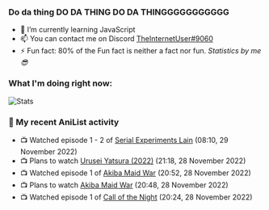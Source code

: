 ### Do da thing DO DA THING DO DA THINGGGGGGGGGGG

<!-- **TheInternetUser0/TheInternetUser0** is a ✨ _special_ ✨ repository because its `README.md` (this file) appears on your GitHub profile. -->


- 🌱 I’m currently learning JavaScript
- 📫 You can contact me on Discord [TheInternetUser#9060](https://discord.com/users/534117072796385300)
- ⚡ Fun fact: 80% of the Fun fact is neither a fact nor fun. _Statistics by me 😎_

### What I'm doing right now:
![Stats](https://discord.c99.nl/widget/theme-3/534117072796385300.png)

### 🌸 My recent AniList activity

<!-- ANILIST_ACTIVITY:start -->

-   📺 Watched episode 1 - 2 of [Serial Experiments Lain](https://anilist.co/anime/339) (08:10, 29 November 2022)
-   📺 Plans to watch [Urusei Yatsura (2022)](https://anilist.co/anime/143277) (21:18, 28 November 2022)
-   📺 Watched episode 1 of [Akiba Maid War](https://anilist.co/anime/151379) (20:52, 28 November 2022)
-   📺 Plans to watch [Akiba Maid War](https://anilist.co/anime/151379) (20:48, 28 November 2022)
-   📺 Watched episode 1 of [Call of the Night](https://anilist.co/anime/141391) (20:24, 28 November 2022)

<!-- ANILIST_ACTIVITY:end -->
